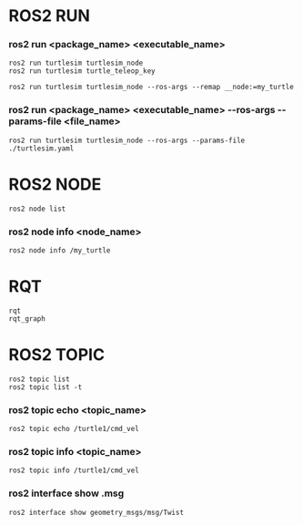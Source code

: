 # ROS2 RUN
### ros2 run <package_name> <executable_name>
```
ros2 run turtlesim turtlesim_node
ros2 run turtlesim turtle_teleop_key
```
```
ros2 run turtlesim turtlesim_node --ros-args --remap __node:=my_turtle
```
### ros2 run <package_name> <executable_name> --ros-args --params-file <file_name>
```
ros2 run turtlesim turtlesim_node --ros-args --params-file ./turtlesim.yaml
```

# ROS2 NODE
```
ros2 node list
```
### ros2 node info <node_name>
```
ros2 node info /my_turtle
```

# RQT
```
rqt
rqt_graph
```

# ROS2 TOPIC
```
ros2 topic list
ros2 topic list -t
```
### ros2 topic echo <topic_name>
```
ros2 topic echo /turtle1/cmd_vel
```
### ros2 topic info <topic_name>
```
ros2 topic info /turtle1/cmd_vel
```
### ros2 interface show <type>.msg
```
ros2 interface show geometry_msgs/msg/Twist
```
